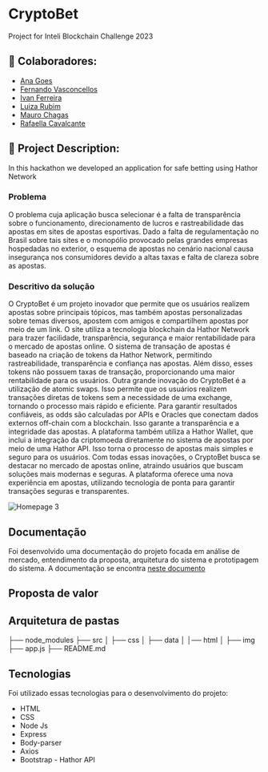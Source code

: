 # CryptoBet
Project for Inteli Blockchain Challenge 2023

## :art: Colaboradores:
 - <a href="https://www.linkedin.com/in/ana-luisa-goes-barbosa/">Ana Goes</a>
 - <a href="https://www.linkedin.com/in/fernando-antonio-s-c-de-vasconcellos/">Fernando Vasconcellos</a>
 - <a href="https://www.linkedin.com/in/ivan-ferreira-4270ab263/">Ivan Ferreira</a>
 - <a href="https://www.linkedin.com/in/luiza-rubim/">Luiza Rubim</a>
 - <a href="https://www.linkedin.com/in/mauro-das-chagas-junior-7306a71b9/">Mauro Chagas</a>
 - <a href="https://www.linkedin.com/in/rafaella-bianca-cavalcante/">Rafaella Cavalcante</a>
 
## :bookmark_tabs: Project Description:
 
In this hackathon we developed an application for safe betting using Hathor Network 

### Problema

 O problema cuja aplicação busca selecionar é a falta de transparência sobre o funcionamento, direcionamento de lucros e rastreabilidade das apostas em sites de apostas esportivas. Dado a falta de regulamentação no Brasil sobre tais sites e o monopólio provocado pelas grandes empresas hospedadas no exterior, o esquema de apostas no cenário nacional causa insegurança nos consumidores devido a altas taxas e falta de clareza sobre as apostas.

### Descritivo da solução

  O CryptoBet é um projeto inovador que permite que os usuários realizem apostas sobre principais tópicos, mas também apostas personalizadas sobre temas diversos, apostem com amigos e compartilhem apostas por meio de um link. O site utiliza a tecnologia blockchain da Hathor Network para trazer facilidade, transparência, segurança e maior rentabilidade para o mercado de apostas online. 
  O sistema de transação de apostas é baseado na criação de tokens da Hathor Network, permitindo rastreabilidade, transparência e confiança nas apostas. Além disso, esses tokens não possuem taxas de transação, proporcionando uma maior rentabilidade para os usuários.
  Outra grande inovação do CryptoBet é a utilização de atomic swaps. Isso permite que os usuários realizem transações diretas de tokens sem a necessidade de uma exchange, tornando o processo mais rápido e eficiente.
  Para garantir resultados confiáveis, as odds são calculadas por APIs e Oracles que conectam dados externos off-chain com a blockchain. Isso garante a transparência e a integridade das apostas.
  A plataforma também utiliza a Hathor Wallet, que inclui a integração da criptomoeda diretamente no sistema de apostas por meio de uma Hathor API. Isso torna o processo de apostas mais simples e seguro para os usuários.
  Com todas essas inovações, o CryptoBet busca se destacar no mercado de apostas online, atraindo usuários que buscam soluções mais modernas e seguras. A plataforma oferece uma nova experiência em apostas, utilizando tecnologia de ponta para garantir transações seguras e transparentes.
  
  ![Homepage 3](https://user-images.githubusercontent.com/84935638/236655342-260c09e5-039b-4eb2-97f9-77ea1c8aa5b0.png)
  
## Documentação
Foi desenvolvido uma documentação do projeto focada em análise de mercado, entendimento da proposta, arquitetura do sistema e prototipagem do sistema. A documentação se encontra <a href="https://docs.google.com/document/d/1Y6gyiHvGz96yNZH1LmRvvzkRZO2S7VSM/edit#heading=h.147n2zr">neste documento</a>  

## Proposta de valor 

## Arquitetura de pastas


├── node_modules
├── src
│    ├── css
│    ├── data
│    │── html
│    ├── img
├── app.js
├── README.md

## Tecnologias

Foi utilizado essas tecnologias para o desenvolvimento do projeto:

- HTML
- CSS
- Node Js
- Express
- Body-parser
- Axios
- Bootstrap
- Hathor API
